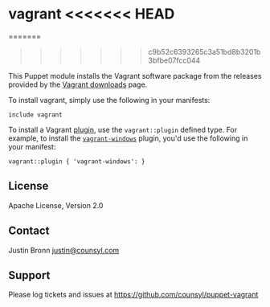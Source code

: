 vagrant
<<<<<<< HEAD
=======
=======
>>>>>>> c9b52c6393265c3a51bd8b3201b3bfbe07fcc044

This Puppet module installs the Vagrant software package from the releases
provided by the [Vagrant downloads](https://www.vagrantup.com/downloads.html) page.

To install vagrant, simply use the following in your manifests:

```puppet
include vagrant
```

To install a Vagrant [plugin](http://docs.vagrantup.com/v2/plugins/index.html),
use the `vagrant::plugin` defined type.  For example, to install the
[`vagrant-windows`](https://github.com/WinRb/vagrant-windows) plugin, you'd
use the following in your manifest:

```puppet
vagrant::plugin { 'vagrant-windows': }
```

License
-------

Apache License, Version 2.0

Contact
-------

Justin Bronn <justin@counsyl.com>

Support
-------

Please log tickets and issues at https://github.com/counsyl/puppet-vagrant
